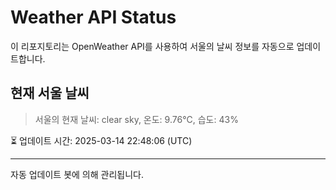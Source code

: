 
# Weather API Status

이 리포지토리는 OpenWeather API를 사용하여 서울의 날씨 정보를 자동으로 업데이트합니다.

## 현재 서울 날씨
> 서울의 현재 날씨: clear sky, 온도: 9.76°C, 습도: 43%

⏳ 업데이트 시간: 2025-03-14 22:48:06 (UTC)

---
자동 업데이트 봇에 의해 관리됩니다.
